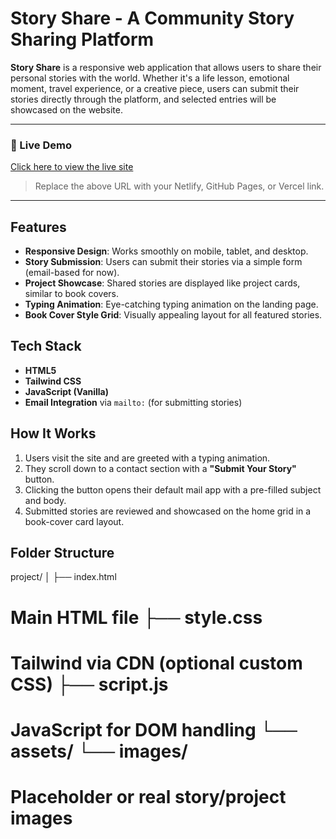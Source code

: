 # Story Share - A Community Story Sharing Platform

**Story Share** is a responsive web application that allows users to share their personal stories with the world. Whether it's a life lesson, emotional moment, travel experience, or a creative piece, users can submit their stories directly through the platform, and selected entries will be showcased on the website.

---

### 🚀 Live Demo

[Click here to view the live site](https://paban-blip.github.io/my-story-portal/)

> Replace the above URL with your Netlify, GitHub Pages, or Vercel link.

---

## Features

- **Responsive Design**: Works smoothly on mobile, tablet, and desktop.
- **Story Submission**: Users can submit their stories via a simple form (email-based for now).
- **Project Showcase**: Shared stories are displayed like project cards, similar to book covers.
- **Typing Animation**: Eye-catching typing animation on the landing page.
- **Book Cover Style Grid**: Visually appealing layout for all featured stories.

## Tech Stack

- **HTML5**
- **Tailwind CSS**
- **JavaScript (Vanilla)**
- **Email Integration** via `mailto:` (for submitting stories)

## How It Works

1. Users visit the site and are greeted with a typing animation.
2. They scroll down to a contact section with a **"Submit Your Story"** button.
3. Clicking the button opens their default mail app with a pre-filled subject and body.
4. Submitted stories are reviewed and showcased on the home grid in a book-cover card layout.

## Folder Structure
project/ │ ├── index.html 
# Main HTML file ├── style.css        
# Tailwind via CDN (optional custom CSS) ├── script.js        
# JavaScript for DOM handling └── assets/ └── images/      
# Placeholder or real story/project images
